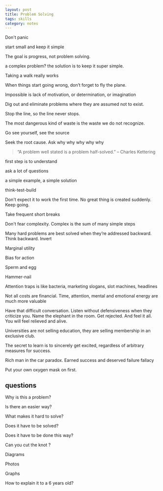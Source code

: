 ```yaml
---
layout: post
title: Problem Solving
tags: skills
category: notes
---
```


Don't panic 

start small and keep it simple

The goal is progress, not problem solving.

a complex problem? the solution is to keep it super simple.

Taking a walk really works 

When things start going wrong, don’t forget to fly the plane.

Impossible is lack of motivation, or determination, or imagination 

Dig out and eliminate problems where they are assumed not to exist.

Stop the line, so the line never stops.

The most dangerous kind of waste is the waste we do not recognize.

Go see yourself, see the source 

Seek the root cause. Ask why why why why why

> “A problem well stated is a problem half-solved.” – Charles Kettering


first step is to understand 

ask a lot of questions

a simple example, a simple solution

think-test-build

Don't expect it to work the first time. No great thing is created suddenly. Keep going. 

Take frequent short breaks 

Don't fear complexity. Complex is the sum of many simple steps

Many hard problems are best solved when they’re addressed backward. Think backward. Invert

Marginal utility

Bias for action

Sperm and egg

Hammer-nail

Attention traps is like bacteria, marketing slogans, slot machines, headlines

Not all costs are financial. Time, attention, mental and emotional energy are much more valuable

Have that difficult conversation. Listen without defensiveness when they criticize you. Name the elephant in the room. Get rejected. And feel it all. You will feel relieved and alive. 

Universities are not selling education, they are selling membership in an exclusive club.

​The secret to learn is to sincerely get excited, regardless of arbitrary measures for success.

Rich man in the car paradox. Earned success and deserved failure fallacy

Put your own oxygen mask on first.

## questions

Why is this a problem?

Is there an easier way?

What makes it hard to solve? 

Does it have to be solved?

Does it have to be done this way?

Can you cut the knot ?

Diagrams

Photos

Graphs 

How to explain it to a 6 years old? 

